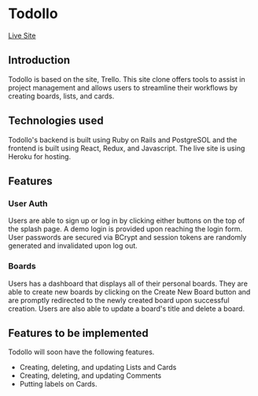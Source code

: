 # Todollo

[Live Site](https://todollo.herokuapp.com/#/)

## Introduction

Todollo is based on the site, Trello. This site clone offers tools to assist in project management and allows users to streamline their workflows by creating boards, lists, and cards.

## Technologies used

Todollo's backend is built using Ruby on Rails and PostgreSOL and the frontend is built using React, Redux, and Javascript. The live site is using Heroku for hosting.

## Features

### User Auth

Users are able to sign up or log in by clicking either buttons on the top of the splash page. A demo login is provided upon reaching the login form. User passwords are secured via BCrypt and session tokens are randomly generated and invalidated upon log out.

### Boards

Users has a dashboard that displays all of their personal boards. They are able to create new boards by clicking on the Create New Board button and are promptly redirected to the newly created board upon successful creation. Users are also able to update a board's title and delete a board.

## Features to be implemented

Todollo will soon have the following features.

* Creating, deleting, and updating Lists and Cards
* Creating, deleting, and updating Comments
* Putting labels on Cards.